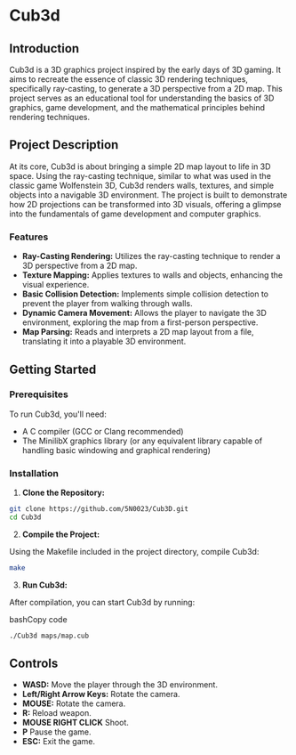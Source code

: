 
# Cub3d

## Introduction

Cub3d is a 3D graphics project inspired by the early days of 3D gaming. It aims to recreate the essence of classic 3D rendering techniques, specifically ray-casting, to generate a 3D perspective from a 2D map. This project serves as an educational tool for understanding the basics of 3D graphics, game development, and the mathematical principles behind rendering techniques.

## Project Description

At its core, Cub3d is about bringing a simple 2D map layout to life in 3D space. Using the ray-casting technique, similar to what was used in the classic game Wolfenstein 3D, Cub3d renders walls, textures, and simple objects into a navigable 3D environment. The project is built to demonstrate how 2D projections can be transformed into 3D visuals, offering a glimpse into the fundamentals of game development and computer graphics.

### Features

- **Ray-Casting Rendering:** Utilizes the ray-casting technique to render a 3D perspective from a 2D map.
- **Texture Mapping:** Applies textures to walls and objects, enhancing the visual experience.
- **Basic Collision Detection:** Implements simple collision detection to prevent the player from walking through walls.
- **Dynamic Camera Movement:** Allows the player to navigate the 3D environment, exploring the map from a first-person perspective.
- **Map Parsing:** Reads and interprets a 2D map layout from a file, translating it into a playable 3D environment.

## Getting Started

### Prerequisites

To run Cub3d, you'll need:

- A C compiler (GCC or Clang recommended)
- The MinilibX graphics library (or any equivalent library capable of handling basic windowing and graphical rendering)

### Installation

1. **Clone the Repository:**

```bash
git clone https://github.com/5N0023/Cub3D.git
cd Cub3d
```
2.  **Compile the Project:**

Using the Makefile included in the project directory, compile Cub3d:


```bash
make
``` 

3.  **Run Cub3d:**

After compilation, you can start Cub3d by running:

bashCopy code

```bash
./Cub3d maps/map.cub
```

## Controls

-   **WASD:** Move the player through the 3D environment.
-   **Left/Right Arrow Keys:** Rotate the camera.
 -   **MOUSE:** Rotate the camera.
 -   **R:** Reload weapon.
 -    **MOUSE RIGHT CLICK** Shoot.
  -    **P** Pause the game.
-   **ESC:** Exit the game.
